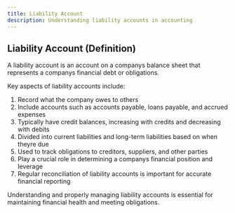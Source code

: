 ```yaml
---
title: Liability Account
description: Understanding liability accounts in accounting
---
```

## Liability Account (Definition)
A liability account is an account on a companys balance sheet that represents a companys financial debt or obligations.

Key aspects of liability accounts include:
1. Record what the company owes to others
2. Include accounts such as accounts payable, loans payable, and accrued expenses
3. Typically have credit balances, increasing with credits and decreasing with debits
4. Divided into current liabilities and long-term liabilities based on when theyre due
5. Used to track obligations to creditors, suppliers, and other parties
6. Play a crucial role in determining a companys financial position and leverage
7. Regular reconciliation of liability accounts is important for accurate financial reporting

Understanding and properly managing liability accounts is essential for maintaining financial health and meeting obligations.